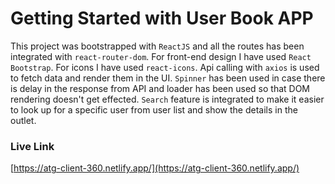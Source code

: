# Getting Started with User Book APP

This project was bootstrapped with `ReactJS` and all the routes has been integrated with `react-router-dom`. For front-end design I have used `React Bootstrap`. For icons I have used `react-icons`. Api calling with `axios` is used to fetch data and render them in the UI. `Spinner` has been used in case there is delay in the response from API and loader has been used so that DOM rendering doesn't get effected. `Search` feature is integrated to make it easier to look up for a specific user from user list and show the details in the outlet.


### Live Link

[https://atg-client-360.netlify.app/](https://atg-client-360.netlify.app/)
